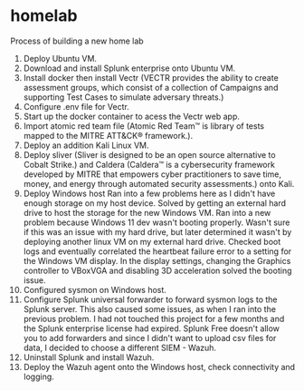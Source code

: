 # homelab
Process of building a new home lab

1. Deploy Ubuntu VM.
2. Download and install Splunk enterprise onto Ubuntu VM.
3. Install docker then install Vectr (VECTR provides the ability to create assessment groups, which consist of a collection of Campaigns and supporting Test Cases to simulate adversary threats.)
4. Configure .env file for Vectr.
5. Start up the docker container to acess the Vectr web app.
6. Import atomic red team file (Atomic Red Team™ is library of tests mapped to the MITRE ATT&CK® framework.).
7. Deploy an addition Kali Linux VM.
8. Deploy sliver (Sliver is designed to be an open source alternative to Cobalt Strike.) and Caldera
(Caldera™ is a cybersecurity framework developed by MITRE that empowers cyber practitioners to save time, money, and energy through automated security assessments.) onto Kali.
10. Deploy Windows host
  Ran into a few problems here as I didn't have enough storage on my host device. Solved by getting an external hard drive to host the storage for the new Windows VM.
  Ran into a new problem because Windows 11 dev wasn't booting properly. Wasn't sure if this was an issue with my hard drive, but later determined it wasn't by deploying another linux VM
  on my external hard drive. Checked boot logs and eventually correlated the heartbeat failure error to a setting for the Windows VM display. In the display settings, changing the Graphics
  controller to VBoxVGA and disabling 3D acceleration solved the booting issue.
11. Configured sysmon on Windows host.
12. Configure Splunk universal forwarder to forward sysmon logs to the Splunk server.
  This also caused some issues, as when I ran into the previous problem. I had not touched this project for a few months and the Splunk enterprise license had expired. Splunk Free
  doesn't allow you to add forwarders and since I didn't want to upload csv files for data, I decided to choose a different SIEM - Wazuh.
13. Uninstall Splunk and install Wazuh.
14. Deploy the Wazuh agent onto the Windows host, check connectivity and logging.
